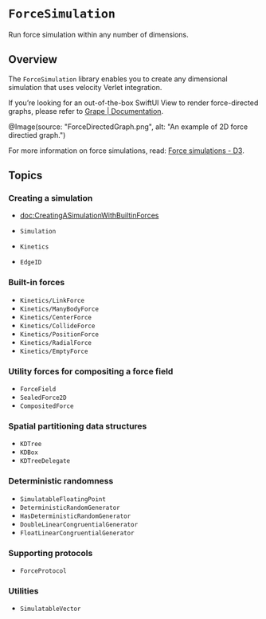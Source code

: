 # ``ForceSimulation``

Run force simulation within any number of dimensions.

## Overview

The `ForceSimulation` library enables you to create any dimensional simulation that uses velocity Verlet integration.

If you’re looking for an out-of-the-box SwiftUI View to render force-directed graphs, please refer to [Grape | Documentation](https://li3zhen1.github.io/Grape/Grape/documentation/grape/).



@Image(source: "ForceDirectedGraph.png", alt: "An example of 2D force directied graph.")


For more information on force simulations, read: [Force simulations - D3](https://d3js.org/d3-force/simulation). 


## Topics

### Creating a simulation

* <doc:CreatingASimulationWithBuiltinForces>

* ``Simulation``
* ``Kinetics``
* ``EdgeID``

### Built-in forces

* ``Kinetics/LinkForce``
* ``Kinetics/ManyBodyForce``
* ``Kinetics/CenterForce``
* ``Kinetics/CollideForce``
* ``Kinetics/PositionForce``
* ``Kinetics/RadialForce``
* ``Kinetics/EmptyForce``

### Utility forces for compositing a force field

* ``ForceField``
* ``SealedForce2D``
* ``CompositedForce``



### Spatial partitioning data structures

- ``KDTree``
- ``KDBox``
- ``KDTreeDelegate``

### Deterministic randomness


- ``SimulatableFloatingPoint``
- ``DeterministicRandomGenerator``
- ``HasDeterministicRandomGenerator``
- ``DoubleLinearCongruentialGenerator``
- ``FloatLinearCongruentialGenerator``


### Supporting protocols

- ``ForceProtocol``

### Utilities

- ``SimulatableVector``

